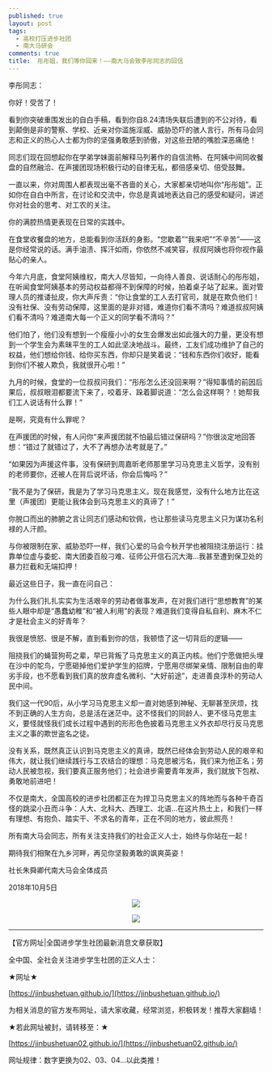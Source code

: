 ```yaml
---
published: true
layout: post
tags:
  - 高校打压进步社团
  - 南大马研会
comments: true
title:  彤彤姐，我们等你回来！——南大马会致李彤同志的回信 
---
```


李彤同志：

你好！受苦了！

看到你突破重围发出的自白手稿，看到你自8.24清场失联后遭到的不公对待，看到颠倒是非的警察、学校、近亲对你滥施淫威、威胁恐吓的骇人言行，所有马会同志和正义的热心人士都为你的坚强勇敢感到骄傲，对这些丑陋的嘴脸深恶痛绝！

同志们现在回想起你在学弟学妹面前解释马列著作的自信流畅、在阿姨中间同收餐盘的自然融洽、在声援团现场积极行动的自律无私，都倍感亲切、倍受鼓舞。

一直以来，你对周围人都表现出毫不吝啬的关心，大家都亲切地叫你“彤彤姐”。正如你在自白中所言，在讨论和交流中，你总是真诚地表达自己的感受和疑问，讲述你对社会的思考、对工农的关注。

你的满腔热情更表现在日常的实践中。

在食堂收餐盘的地方，总能看到你活跃的身影。“您歇着”“我来吧”“不辛苦”——这是你经常说的话。满手油渍、挥汗如雨，你依然不减笑容，叔叔阿姨也将你视作最贴心的亲人。

今年六月底，食堂阿姨维权，南大人尽皆知，一向待人善良、说话耐心的彤彤姐，在听闻食堂阿姨基本的劳动权益都得不到保障的时候，拍着桌子站了起来。面对管理人员的推诿扯皮，你大声斥责：“你让食堂的工人去打官司，就是在欺负他们！没有社保、没有劳动保障，这里面的是非对错，难道你们看不清吗？难道叔叔阿姨们看不清吗？难道南大每一个正义的同学看不清吗？”

他们怕了，他们没有想到一个瘦瘦小小的女生会爆发出如此强大的力量，更没有想到一个学生会为素昧平生的工人如此坚决地战斗。最终，工友们成功维护了自己的权益，他们想给你钱、给你买东西，你却只是笑着说：“钱和东西你们收好，能看到你们不被人欺负，我就很开心啦！”

九月的时候，食堂的一位叔叔问我们：“彤彤怎么还没回来啊？”得知事情的前因后果后，叔叔眼泪都要流下来了，咬着牙、跺着脚说道：“怎么会这样啊？！她帮我们工人说话有什么罪！”

是啊，究竟有什么罪呢？

在声援团的时候，有人问你“来声援团就不怕最后错过保研吗？”你很淡定地回答想：“错过了就错过了，大不了再想办法考就是了。”

“如果因为声援这件事，没有保研到周嘉昕老师那里学习马克思主义哲学，没有别的老师要你，还被人在背后说坏话，你会后悔吗？”

“我不是为了保研，我是为了学习马克思主义。现在我感觉，没有什么地方比在这里（声援团）更能让我体会到马克思主义的真谛了！”

你脱口而出的肺腑之言让同志们感动和钦佩，也让那些读马克思主义只为谋功名利禄的人汗颜。

与你被限制在家、威胁恐吓一样，我们心爱的马会今秋开学也被阻挠注册运行：挂靠单位虚与委蛇、南大团委百般刁难、征师公开信石沉大海...我甚至遭到保卫处的暴力拦截和无端扣押！

最近这些日子，我一直在问自己：

为什么我们扎扎实实为生活艰辛的劳动者做事发声，在对我们进行“思想教育”的某些人眼中却是“愚蠢幼稚”和“被人利用”的表现？难道我们变得自私自利、麻木不仁才是社会主义的好青年？

我很是愤怒、很是不解，直到看到你的信，我顿悟了这一切背后的逻辑——

阻挠我们的蝇营狗苟之辈，早已背叛了马克思主义的真正内核。他们宁愿做把头埋在沙中的鸵鸟，宁愿砸掉他们爱护学生的招牌，宁愿用尽绑架亲情、限制自由的卑劣手段，也不愿看到我们真的放弃虚名微利、“大好前途”，走进善良淳朴的劳动人民中间。

我们这一代90后，从小学习马克思主义却一直对她感到神秘、无聊甚至厌烦，找不到正确的人生方向，总是活在迷茫中。这不怪我们的同龄人、更不怪马克思主义，要怪就怪我们成长过程中遇到的形形色色披着马克思主义外衣却尽行反马克思主义之事的欺世盗名之徒。

没有关系，既然真正认识到马克思主义的真谛，既然已经体会到劳动人民的艰辛和伟大，就让我们继续践行与工农结合的理想：马克思被污名，我们来为他正名；劳动人民被忽视，我们要真正服务他们；社会进步需要青年发声，我们就放下包袱、勇敢地前进吧！

不仅是南大，全国高校的进步社团都正在为捍卫马克思主义的阵地而与各种千奇百怪的跳梁小丑而斗争：人大、北科大、西理工、北语...在这片热土上，和我们一样有理想、有抱负、踏实干、不求名的青年，正在不同的地方，彼此照亮！

所有南大马会同志，所有关注支持我们的社会正义人士，始终与你站在一起！

期待我们相聚在九乡河畔，再见你坚毅勇敢的飒爽英姿！

社长朱舜卿代南大马会全体成员

2018年10月5日

<p align="center"> <img src="https://api.superbed.cn/pic/5bb761f39dc6d6a9834fab31"> </p>

<p align="center"> <img src="https://api.superbed.cn/pic/5bb762609dc6d6a9834fab35"> </p>

---
【官方网址|全国进步学生社团最新消息文章获取】

全中国、全社会关注进步学生社团的正义人士：

★网址★

[https://jinbushetuan.github.io/](https://jinbushetuan.github.io/)

为相关消息的官方发布网址，请大家收藏，经常浏览，积极转发！推荐大家翻墙！

★若此网址被封，请转移至：★

[https://jinbushetuan02.github.io/](https://jinbushetuan02.github.io/)

网址规律：数字更换为02、03、04…以此类推！
